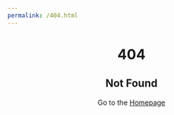 ```yaml
---
permalink: /404.html
---
```


<h1 style="text-align: center; text-weight:600;"> 404 </h1>

<h2 style="text-align:center;"> Not Found </h2>

<p style="text-align:center;"> Go to the <a href="https://zporat.github.io"> Homepage </a>